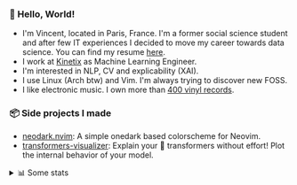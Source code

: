 ### 👋 Hello, World!

- I'm Vincent, located in Paris, France. I'm a former social science student and after few IT experiences I decided to move my career towards data science. You can find my resume [here](https://raw.githubusercontent.com/VDuchauffour/resume/main/resume.pdf).
- I work at <a href="https://www.kinetix.tech/">Kinetix<a/> as Machine Learning Engineer.
- I'm interested in NLP, CV and explicability (XAI).
- I use Linux (Arch btw) and Vim. I'm always trying to discover new FOSS.
- I like electronic music. I own more than <a href="https://www.discogs.com/user/Voigt_Kampff/collection">400 vinyl records<a/>.

### 📦 Side projects I made
  
- [neodark.nvim](https://github.com/VDuchauffour/neodark.nvim): A simple onedark based colorscheme for Neovim.
- [transformers-visualizer](https://github.com/VDuchauffour/transformers-visualizer): Explain your 🤗 transformers without effort! Plot the internal behavior of your model. 

<details><summary>📊 Some stats</summary>  
  
<p align="center">
  <img alt="VDuchauffour's github stats" src="https://github-readme-stats.vercel.app/api?username=VDuchauffour&count_private=true&include_all_commits=true&show_icons=true&theme=react"/>
  <br />
  <img alt="VDuchauffour's streak stats" src="https://streak-stats.demolab.com?user=VDuchauffour&theme=react"/>
  <br />
  <img alt="VDuchauffour's language stats" src="https://github-readme-stats.vercel.app/api/top-langs/?username=VDuchauffour&count_private=true&include_all_commits=true&show_icons=true&layout=compact&theme=react"/>
  <!--   <br />
  <img alt="VDuchauffour's Wakatime stats" src="https://github-readme-stats.vercel.app/api/wakatime?username=VDuchauffour&theme=react"/> -->
</p>

#### 🧭 Wakatime stats
<!--START_SECTION:waka-->
![Code Time](http://img.shields.io/badge/Code%20Time-691%20hrs%2050%20mins-blue)

![Lines of code](https://img.shields.io/badge/From%20Hello%20World%20I%27ve%20Written-172.6%20thousand%20lines%20of%20code-blue)

**🐱 My GitHub Data** 

> 📦 29.2 kB Used in GitHub's Storage 
 > 
> 🏆 1,784 Contributions in the Year 2023
 > 
> 🚫 Not Opted to Hire
 > 
> 📜 8 Public Repositories 
 > 
> 🔑 3 Private Repositories 
 > 
**I'm an Early 🐤** 

```text
🌞 Morning                189 commits         ██░░░░░░░░░░░░░░░░░░░░░░░   06.49 % 
🌆 Daytime                1839 commits        ████████████████░░░░░░░░░   63.17 % 
🌃 Evening                725 commits         ██████░░░░░░░░░░░░░░░░░░░   24.91 % 
🌙 Night                  158 commits         █░░░░░░░░░░░░░░░░░░░░░░░░   05.43 % 
```
📅 **I'm Most Productive on Monday** 

```text
Monday                   701 commits         ██████░░░░░░░░░░░░░░░░░░░   24.08 % 
Tuesday                  456 commits         ████░░░░░░░░░░░░░░░░░░░░░   15.66 % 
Wednesday                481 commits         ████░░░░░░░░░░░░░░░░░░░░░   16.52 % 
Thursday                 578 commits         █████░░░░░░░░░░░░░░░░░░░░   19.86 % 
Friday                   565 commits         █████░░░░░░░░░░░░░░░░░░░░   19.41 % 
Saturday                 47 commits          ░░░░░░░░░░░░░░░░░░░░░░░░░   01.61 % 
Sunday                   83 commits          █░░░░░░░░░░░░░░░░░░░░░░░░   02.85 % 
```


📊 **This Week I Spent My Time On** 

```text
💬 Programming Languages: 
Python                   4 hrs 33 mins       ████████████░░░░░░░░░░░░░   46.94 % 
TOML                     2 hrs 49 mins       ███████░░░░░░░░░░░░░░░░░░   29.11 % 
YAML                     1 hr                ███░░░░░░░░░░░░░░░░░░░░░░   10.31 % 
Markdown                 46 mins             ██░░░░░░░░░░░░░░░░░░░░░░░   08.01 % 
Text                     13 mins             █░░░░░░░░░░░░░░░░░░░░░░░░   02.33 % 
```


 Last Updated on 24/05/2023 00:40:15 UTC
<!--END_SECTION:waka-->
</details>
